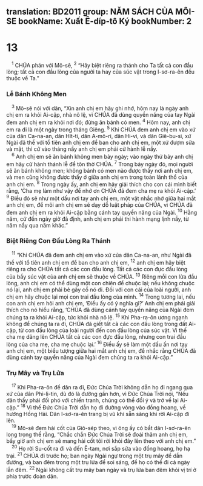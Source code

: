 translation: BD2011
group: NĂM SÁCH CỦA MÔI-SE
bookName: Xuất Ê-díp-tô Ký 
bookNumber: 2
-------

<div class="title"><h1>13</h1></div>
<span class="verse xu_13_1"> <sup>1</sup> CHÚA phán với Mô-sê, </span>
<span class="verse xu_13_2"><sup>2</sup> “Hãy biệt riêng ra thánh cho Ta tất cả con đầu lòng; tất cả con đầu lòng của người ta hay của súc vật trong I-sơ-ra-ên đều thuộc về Ta.”<br/></span>
<div class="title"><h3>Lễ Bánh Không Men</h3></div>
<span class="verse xu_13_3"> <sup>3</sup> Mô-sê nói với dân, “Xin anh chị em hãy ghi nhớ, hôm nay là ngày anh chị em ra khỏi Ai-cập, nhà nô lệ, vì CHÚA đã dùng quyền năng của tay Ngài đem anh chị em ra khỏi nơi đó; đừng ăn bánh có men. </span>
<span class="verse xu_13_4"><sup>4</sup> Hôm nay, anh chị em ra đi là một ngày trong tháng Giêng. </span>
<span class="verse xu_13_5"><sup>5</sup> Khi CHÚA đem anh chị em vào xứ của dân Ca-na-an, dân Hít-ti, dân A-mô-ri, dân Hi-vi, và dân Giê-bu-si, xứ Ngài đã thề với tổ tiên anh chị em để ban cho anh chị em, một xứ đượm sữa và mật, thì cứ vào tháng nầy anh chị em phải cử hành lễ nầy.<br/></span>
<span class="verse xu_13_6"> <sup>6</sup> Anh chị em sẽ ăn bánh không men bảy ngày; vào ngày thứ bảy anh chị em hãy cử hành thánh lễ để tôn thờ CHÚA. </span>
<span class="verse xu_13_7"><sup>7</sup> Trong bảy ngày đó, mọi người sẽ ăn bánh không men; không bánh có men nào được thấy nơi anh chị em, và men cũng không được thấy ở giữa anh chị em trong toàn lãnh thổ của anh chị em. </span>
<span class="verse xu_13_8"><sup>8</sup> Trong ngày ấy, anh chị em hãy giải thích cho con cái mình biết rằng, ‘Cha mẹ làm như vậy để nhớ ơn CHÚA đã đem cha mẹ ra khỏi Ai-cập.’ </span>
<span class="verse xu_13_9"><sup>9</sup> Ðiều đó sẽ như một dấu nơi tay anh chị em, một vật nhắc nhở giữa hai mắt anh chị em, để môi anh chị em sẽ dạy dỗ luật pháp của CHÚA, vì CHÚA đã đem anh chị em ra khỏi Ai-cập bằng cánh tay quyền năng của Ngài. </span>
<span class="verse xu_13_10"><sup>10</sup> Hằng năm, cứ đến ngày giờ đã định, anh chị em phải thi hành mạng lịnh nầy, từ năm nầy qua năm khác.”<br/></span>
<div class="title"><h3>Biệt Riêng Con Ðầu Lòng Ra Thánh</h3></div>
<span class="verse xu_13_11"> <sup>11</sup> “Khi CHÚA đã đem anh chị em vào xứ của dân Ca-na-an, như Ngài đã thề với tổ tiên anh chị em để ban cho anh chị em, </span>
<span class="verse xu_13_12"><sup>12</sup> anh chị em hãy biệt riêng ra cho CHÚA tất cả các con đầu lòng. Tất cả các con đực đầu lòng của bầy súc vật của anh chị em sẽ thuộc về CHÚA. </span>
<span class="verse xu_13_13"><sup>13</sup> Riêng mỗi con lừa đầu lòng, anh chị em có thể dùng một con chiên để chuộc lại; nếu không chuộc nó lại, anh chị em phải bẻ gãy cổ nó đi. Ðối với con cái của loài người, anh chị em hãy chuộc lại mọi con trai đầu lòng của mình. </span>
<span class="verse xu_13_14"><sup>14</sup> Trong tương lai, nếu con anh chị em hỏi anh chị em, ‘Ðiều ấy có ý nghĩa gì?’ Anh chị em phải giải thích cho nó hiểu rằng, ‘CHÚA đã dùng cánh tay quyền năng của Ngài đem chúng ta ra khỏi Ai-cập, tức khỏi nhà nô lệ. </span>
<span class="verse xu_13_15"><sup>15</sup> Khi Pha-ra-ôn ương ngạnh không để chúng ta ra đi, CHÚA đã giết tất cả các con đầu lòng trong đất Ai-cập, từ con đầu lòng của loài người đến con đầu lòng của súc vật. Vì thế cha mẹ dâng lên CHÚA tất cả các con đực đầu lòng, nhưng con trai đầu lòng của cha mẹ, cha mẹ chuộc lại.’ </span>
<span class="verse xu_13_16"><sup>16</sup> Ðiều ấy sẽ làm một dấu ấn nơi tay anh chị em, một biểu tượng giữa hai mắt anh chị em, để nhắc rằng CHÚA đã dùng cánh tay quyền năng của Ngài đem chúng ta ra khỏi Ai-cập.”<br/></span>
<div class="title"><h3>Trụ Mây và Trụ Lửa</h3></div>
<span class="verse xu_13_17"> <sup>17</sup> Khi Pha-ra-ôn để dân ra đi, Ðức Chúa Trời không dẫn họ đi ngang qua xứ của dân Phi-li-tin, dù đó là đường gần hơn, vì Ðức Chúa Trời nói, “Nếu dân thấy phải đối phó với chiến tranh, chúng có thể đổi ý và trở về lại Ai-cập.” </span>
<span class="verse xu_13_18"><sup>18</sup> Vì thế Ðức Chúa Trời dẫn họ đi đường vòng vào đồng hoang, về hướng Hồng Hải. Dân I-sơ-ra-ên trang bị vũ khí sẵn sàng khi rời Ai-cập đi lên.<br/></span>
<span class="verse xu_13_19"> <sup>19</sup> Mô-sê đem hài cốt của Giô-sép theo, vì ông ấy có bắt dân I-sơ-ra-ên long trọng thề rằng, “Chắc chắn Ðức Chúa Trời sẽ đoái thăm anh chị em, bấy giờ anh chị em sẽ mang hài cốt tôi rời khỏi đây lên theo với anh chị em.” <br/></span>
<span class="verse xu_13_20"> <sup>20</sup> Họ rời Su-cốt ra đi và đến Ê-tam, nơi sắp sửa vào đồng hoang, họ hạ trại. </span>
<span class="verse xu_13_21"><sup>21</sup> CHÚA đi trước họ; ban ngày Ngài ngự trong một trụ mây để dẫn đường, và ban đêm trong một trụ lửa để soi sáng, để họ có thể đi cả ngày lẫn đêm. </span>
<span class="verse xu_13_22"><sup>22</sup> Ngài không cất trụ mây ban ngày và trụ lửa ban đêm khỏi vị trí ở phía trước đoàn dân.<br/></span>
